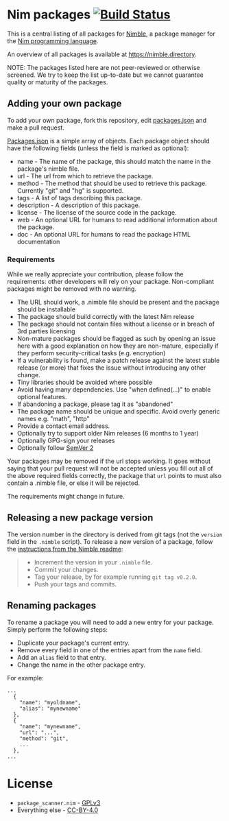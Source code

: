 # Nim packages [![Build Status](https://travis-ci.org/nim-lang/packages.svg?branch=master)](https://travis-ci.org/nim-lang/packages)

This is a central listing of all packages for
[Nimble](https://github.com/nim-lang/nimble), a package manager for the
[Nim programming language](http://nim-lang.org).

An overview of all packages is available at https://nimble.directory.

NOTE: The packages listed here are not peer-reviewed or otherwise screened. We try to keep the list up-to-date but we cannot guarantee quality or maturity of the packages.

## Adding your own package
To add your own package, fork this repository, edit
[packages.json](packages.json) and make a pull request.

[Packages.json](packages.json) is a simple array of objects. Each package
object should have the following fields (unless the field is marked as
optional):

  * name   - The name of the package, this should match the name in the package's
             nimble file.
  * url    - The url from which to retrieve the package.
  * method - The method that should be used to retrieve this package. Currently
             "git" and "hg" is supported.
  * tags   - A list of tags describing this package.
  * description - A description of this package.
  * license - The license of the source code in the package.
  * web    - An optional URL for humans to read additional information about
             the package.
  * doc    - An optional URL for humans to read the package HTML documentation

### Requirements

While we really appreciate your contribution, please follow the requirements: other developers will rely on your package. Non-compliant packages might be removed with no warning.

* The URL should work, a .nimble file should be present and the package should be installable
* The package should build correctly with the latest Nim release
* The package should not contain files without a license or in breach of 3rd parties licensing
* Non-mature packages should be flagged as such by opening an issue here with a good explanation on how they are non-mature, especially if they perform security-critical tasks (e.g. encryption)
* If a vulnerability is found, make a patch release against the latest stable release (or more) that fixes the issue without introducing any other change.
* Tiny libraries should be avoided where possible
* Avoid having many dependencies. Use "when defined(...)" to enable optional features.
* If abandoning a package, please tag it as "abandoned"
* The package name should be unique and specific. Avoid overly generic names e.g. "math", "http"
* Provide a contact email address.
* Optionally try to support older Nim releases (6 months to 1 year)
* Optionally GPG-sign your releases
* Optionally follow [SemVer 2](http://semver.org)

Your packages may be removed if the url stops working. It goes without saying
that your pull request will not be accepted unless you fill out all of the
above required fields correctly, the package that ``url`` points to must also
contain a .nimble file, or else it will be rejected.

The requirements might change in future.

## Releasing a new package version

The version number in the directory is derived from git tags (not the `version` field in the `.nimble` script). To release a new version of a package, follow the [instructions from the Nimble readme](https://github.com/nim-lang/nimble#releasing-a-new-version):

> * Increment the version in your ``.nimble`` file.
> * Commit your changes.
> * Tag your release, by for example running ``git tag v0.2.0``.
> * Push your tags and commits.

## Renaming packages

To rename a package you will need to add a new entry for your package. Simply
perform the following steps:

* Duplicate your package's current entry.
* Remove every field in one of the entries apart from the `name` field.
* Add an `alias` field to that entry.
* Change the name in the other package entry.

For example:

```
...
  {
    "name": "myoldname",
    "alias": "mynewname"
  },
  {
    "name": "mynewname",
    "url": "...",
    "method": "git",
    ...
  },
...
```

# License

* `package_scanner.nim` - [GPLv3](LICENSE-GPLv3.txt)
* Everything else - [CC-BY-4.0](LICENSE.txt)
